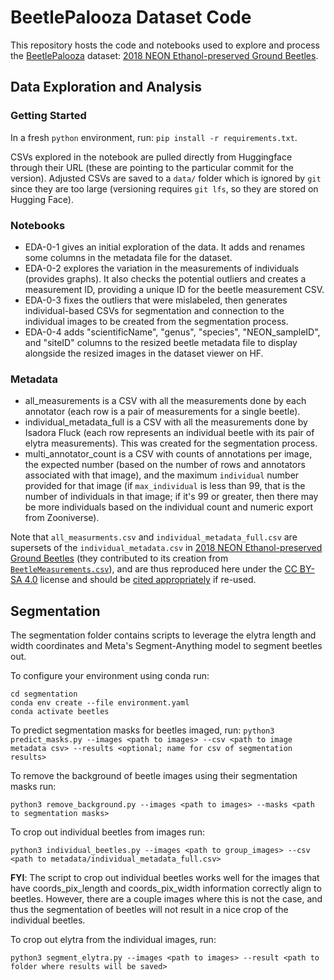 # BeetlePalooza Dataset Code

This repository hosts the code and notebooks used to explore and process the [BeetlePalooza](https://github.com/Imageomics/BeetlePalooza-2024/wiki) dataset: [2018 NEON Ethanol-preserved Ground Beetles](https://huggingface.co/datasets/imageomics/2018-NEON-beetles).


## Data Exploration and Analysis

### Getting Started

In a fresh `python` environment, run:
`pip install -r requirements.txt`.

CSVs explored in the notebook are pulled directly from Huggingface through their URL (these are pointing to the particular commit for the version). Adjusted CSVs are saved to a `data/` folder which is ignored by `git` since they are too large (versioning requires `git lfs`, so they are stored on Hugging Face).

### Notebooks

 - EDA-0-1 gives an initial exploration of the data. It adds and renames some columns in the metadata file for the dataset.
 - EDA-0-2 explores the variation in the measurements of individuals (provides graphs). It also checks the potential outliers and creates a measurement ID, providing a unique ID for the beetle measurement CSV.
 - EDA-0-3 fixes the outliers that were mislabeled, then generates individual-based CSVs for segmentation and connection to the individual images to be created from the segmentation process. 
 - EDA-0-4 adds "scientificName", "genus", "species", "NEON_sampleID", and "siteID" columns to the resized beetle metadata file to display alongside the resized images in the dataset viewer on HF.

### Metadata

 - all_measurements is a CSV with all the measurements done by each annotator (each row is a pair of measurements for a single beetle).
 - individual_metadata_full is a CSV with all the measurements done by Isadora Fluck (each row represents an individual beetle with its pair of elytra measurements). This was created for the segmentation process.
 - multi_annotator_count is a CSV with counts of annotations per image, the expected number (based on the number of rows and annotators associated with that image), and the maximum `individual` number provided for that image (if `max_individual` is less than 99, that is the number of individuals in that image; if it's 99 or greater, then there may be more individuals based on the individual count and numeric export from Zooniverse).

Note that `all_measurments.csv` and `individual_metadata_full.csv` are supersets of the `individual_metadata.csv` in [2018 NEON Ethanol-preserved Ground Beetles](https://huggingface.co/datasets/imageomics/2018-NEON-beetles) (they contributed to its creation from [`BeetleMeasurements.csv`](https://huggingface.co/datasets/imageomics/2018-NEON-beetles/blob/main/BeetleMeasurements.csv)), and are thus reproduced here under the [CC BY-SA 4.0](https://creativecommons.org/licenses/by-sa/4.0/) license and should be [cited appropriately](https://huggingface.co/datasets/imageomics/2018-NEON-beetles#citation) if re-used.


## Segmentation

The segmentation folder contains scripts to leverage the elytra length and width coordinates and Meta's Segment-Anything model to segment beetles out. 

To configure your environment using conda run:
```
cd segmentation
conda env create --file environment.yaml
conda activate beetles
```

To predict segmentation masks for beetles imaged, run:
`python3 predict_masks.py --images <path to images> --csv <path to image metadata csv> --results <optional; name for csv of segmentation results>`

To remove the background of beetle images using their segmentation masks run:
```
python3 remove_background.py --images <path to images> --masks <path to segmentation masks>
```

To crop out individual beetles from images run:
```
python3 individual_beetles.py --images <path to group_images> --csv <path to metadata/individual_metadata_full.csv>
```

**FYI**: The script to crop out individual beetles works well for the images that have coords_pix_length and coords_pix_width information correctly align to beetles. However, there are a couple images where this is not the case, and thus the segmentation of beetles will not result in a nice crop of the individual beetles.


To crop out elytra from the individual images, run:
```
python3 segment_elytra.py --images <path to images> --result <path to folder where results will be saved>
```